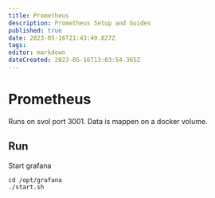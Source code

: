 ```yaml
---
title: Prometheus
description: Prometheus Setup and Guides
published: true
date: 2023-05-16T21:43:49.827Z
tags: 
editor: markdown
dateCreated: 2023-05-16T13:03:54.365Z
---
```


# Prometheus
Runs on svol port 3001. Data is mappen on a docker volume.

## Run
Start grafana
```
cd /opt/grafana
./start.sh
```